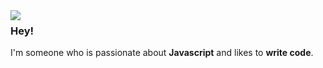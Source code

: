 <img align="left" src="https://orhun.dev/img/crow.png">

### Hey!

I'm someone who is passionate about **Javascript** and likes to **write code**.
